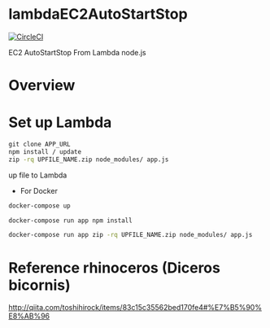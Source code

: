 # lambdaEC2AutoStartStop

[![CircleCI](https://circleci.com/gh/anhtaka/LambdaEc2AutoStartStop/tree/master.svg?style=svg)](https://circleci.com/gh/anhtaka/LambdaEc2AutoStartStop/tree/master)

EC2 AutoStartStop From Lambda node.js

# Overview

# Set up Lambda 

```cmd
git clone APP_URL
npm install / update
zip -rq UPFILE_NAME.zip node_modules/ app.js
```
up file to Lambda

- For Docker
```cmd
docker-compose up
```
```cmd
docker-compose run app npm install
```
```cmd
docker-compose run app zip -rq UPFILE_NAME.zip node_modules/ app.js
```

# Reference rhinoceros (Diceros bicornis)
http://qiita.com/toshihirock/items/83c15c35562bed170fe4#%E7%B5%90%E8%AB%96
